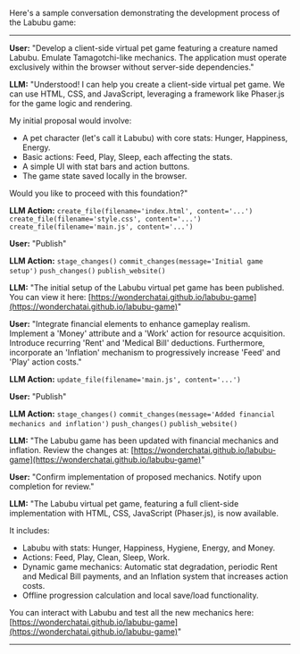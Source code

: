 Here's a sample conversation demonstrating the development process of the Labubu game:

---

**User:** "Develop a client-side virtual pet game featuring a creature named Labubu. Emulate Tamagotchi-like mechanics. The application must operate exclusively within the browser without server-side dependencies."

**LLM:** "Understood! I can help you create a client-side virtual pet game. We can use HTML, CSS, and JavaScript, leveraging a framework like Phaser.js for the game logic and rendering.

My initial proposal would involve:
*   A pet character (let's call it Labubu) with core stats: Hunger, Happiness, Energy.
*   Basic actions: Feed, Play, Sleep, each affecting the stats.
*   A simple UI with stat bars and action buttons.
*   The game state saved locally in the browser.

Would you like to proceed with this foundation?"

**LLM Action:** `create_file(filename='index.html', content='...')` `create_file(filename='style.css', content='...')` `create_file(filename='main.js', content='...')`

**User:** "Publish"

**LLM Action:** `stage_changes()` `commit_changes(message='Initial game setup')` `push_changes()` `publish_website()`

**LLM:** "The initial setup of the Labubu virtual pet game has been published. You can view it here: [https://wonderchatai.github.io/labubu-game](https://wonderchatai.github.io/labubu-game)"

**User:** "Integrate financial elements to enhance gameplay realism. Implement a 'Money' attribute and a 'Work' action for resource acquisition. Introduce recurring 'Rent' and 'Medical Bill' deductions. Furthermore, incorporate an 'Inflation' mechanism to progressively increase 'Feed' and 'Play' action costs."

**LLM Action:** `update_file(filename='main.js', content='...')`

**User:** "Publish"

**LLM Action:** `stage_changes()` `commit_changes(message='Added financial mechanics and inflation')` `push_changes()` `publish_website()`

**LLM:** "The Labubu game has been updated with financial mechanics and inflation. Review the changes at: [https://wonderchatai.github.io/labubu-game](https://wonderchatai.github.io/labubu-game)"

**User:** "Confirm implementation of proposed mechanics. Notify upon completion for review."

**LLM:** "The Labubu virtual pet game, featuring a full client-side implementation with HTML, CSS, JavaScript (Phaser.js), is now available.

It includes:
*   Labubu with stats: Hunger, Happiness, Hygiene, Energy, and Money.
*   Actions: Feed, Play, Clean, Sleep, Work.
*   Dynamic game mechanics: Automatic stat degradation, periodic Rent and Medical Bill payments, and an Inflation system that increases action costs.
*   Offline progression calculation and local save/load functionality.

You can interact with Labubu and test all the new mechanics here: [https://wonderchatai.github.io/labubu-game](https://wonderchatai.github.io/labubu-game)"

---